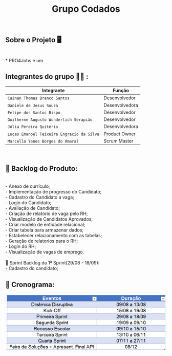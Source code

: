 <h1 align="center"> Grupo Codados</h1>
<br>
<h2 align="center">


## Sobre o Projeto :desktop_computer:
<br>
* PRO4Jobs é um 

## Integrantes do grupo :man_technologist: : </br>
| Integrante | Função |
| --- | --- |
| `Cainan Thomas Branco Santos` | Desenvolvedor |
| `Daniele de Jesus Souza` | Desenvolvedora |
| `Felipe dos Santos Bispo` | Desenvolvedor |
| `Guilherme Augusto Wunderlich Serapião` | Desenvolvedor |
| `Júlia Pereira Quitério` | Desenvolvedora |
| `Lucas Emanoel Teixeira Engracio da Silva` | Product Owner |
| `Marcella Yanes Borges do Amaral` | Scrum Master |
<br>

## :page_facing_up: Backlog do Produto:

<br>
- Anexo de currículo;<br>
- Implementação de progresso do Candidato;<br>
- Cadastro do Candidato a vaga;<br>
- Login do Candidato;<br>
- Avaliação de Candidato;<br>
- Criação de relatório de vaga pelo RH;<br>
- Visualização de Candidatos Aprovados;<br>
- Criar modelo de entidade relacional;<br>
- Criar tabela para armazenar dados;<br>
- Estabelecer relacionamento com as tabelas;</br>
- Geração de relatorios para o RH;</br>
- Login do RH;</br>
- Visualização de vagas de emprego.</br>
<br>
 🏁 Sprint Backlog da 1ª Sprint(29/08 - 18/09):

<br>
 - Cadastro do candidato;</br>



## :compass: Cronograma:
![Screenshot](Crono.png)
<br><br>


